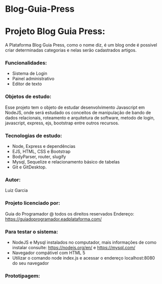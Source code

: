 # Blog-Guia-Press
 
 # Projeto Blog Guia Press:
A Plataforma Blog Guia Press, como o nome diz, é um blog onde é possivel criar determinadas categorias e nelas serão cadastrados artigos.

### Funcionalidades:
- Sistema de Login
- Painel administrativo
- Editor de texto

 ### Objetos de estudo:
Esse projeto tem o objeto de estudar desenvolvimento Javascript em NodeJS, onde será estudado os conceitos de 
manipulação de bando de dados relacionais, roteamento e arquitetura de software, metodo de login, javascript, express, ejs, bootstrap entre outros recursos.

### Tecnologias de estudo:
- Node, Express e dependências
- EJS, HTML, CSS e Bootstrap
- BodyParser, router, slugify
- Mysql, Sequelize e relacionamento básico de tabelas
- Git e GitDesktop.

### Autor:
Luiz Garcia

### Projeto licenciado por:
Guia do Programador @ todos os direitos reservados
Endereço: https://guiadoprogramador.eadplataforma.com/

### Para testar o sistema:
- NodeJS e Mysql instalados no computador, mais informações de como instalar consulte:  https://nodejs.org/en/ e https://mysql.com/
- Navegador compátivel com HTML 5
- Utilizar o comando node index.js e acessar o endereço localhost:8080 do seu navegador

### Prototipagem:
